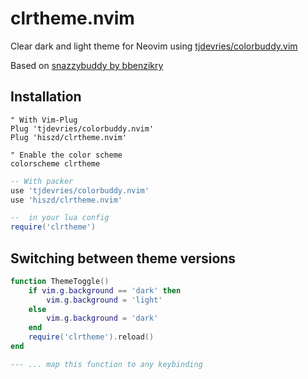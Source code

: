 # clrtheme.nvim

Clear dark and light theme for Neovim using [tjdevries/colorbuddy.vim](https://github.com/tjdevries/colorbuddy.vim)

Based on [snazzybuddy by bbenzikry](https://github.com/bbenzikry/snazzybuddy)

## Installation

```vim
" With Vim-Plug
Plug 'tjdevries/colorbuddy.nvim'
Plug 'hiszd/clrtheme.nvim'

" Enable the color scheme
colorscheme clrtheme
```

```lua
-- With packer
use 'tjdevries/colorbuddy.nvim'
use 'hiszd/clrtheme.nvim'
```

```lua
--  in your lua config
require('clrtheme')
```

## Switching between theme versions

```lua
function ThemeToggle()
    if vim.g.background == 'dark' then
        vim.g.background = 'light'
    else
        vim.g.background = 'dark'
    end
    require('clrtheme').reload()
end

--- ... map this function to any keybinding
```
